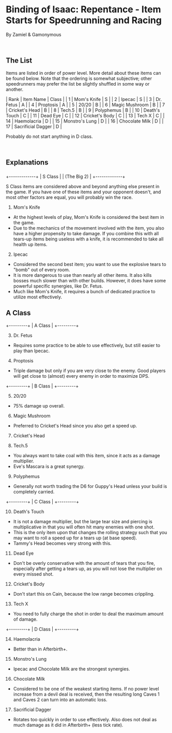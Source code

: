 # Binding of Isaac: Repentance - Item Starts for Speedrunning and Racing

By Zamiel & Gamonymous

<br>

## The List

Items are listed in order of power level. More detail about these items can be found below. Note that the ordering is somewhat subjective; other speedrunners may prefer the list be slightly shuffled in some way or another.

| Rank | Item Name          | Class |
| 1    | Mom's Knife        | S     |
| 2    | Ipecac             | S     |
| 3    | Dr. Fetus          | A     |
| 4    | Proptosis          | A     |
| 5    | 20/20              | B     |
| 6    | Magic Mushroom     | B     |
| 7    | Cricket's Head     | B     |
| 8    | Tech.5             | B     |
| 9    | Polyphemus         | B     |
| 10   | Death's Touch      | C     |
| 11   | Dead Eye           | C     |
| 12   | Cricket's Body     | C     |
| 13   | Tech X             | C     | 
| 14   | Haemolacria        | D     |
| 15   | Monstro's Lung     | D     |
| 16   | Chocolate Milk     | D     |
| 17   | Sacrificial Dagger | D     |

Probably do not start anything in D class.

<br>

## Explanations

### 

+-------------+
|   S Class   |
| (The Big 2) |
+-------------+

S Class items are considered above and beyond anything else present in the game. If you have one of these items and your opponent doesn't, and most other factors are equal, you will probably win the race.

1) Mom's Knife
- At the highest levels of play, Mom's Knife is considered the best item in the game.
- Due to the mechanics of the movement involved with the item, you also have a higher propensity to take damage. If you combine this with all tears-up items being useless with a knife, it is recommended to take all health up items.

2) Ipecac
- Considered the second best item; you want to use the explosive tears to "bomb" out of every room.
- It is more dangerous to use than nearly all other items. It also kills bosses much slower than with other builds. However, it does have some powerful specific synergies, like Dr. Fetus.
- Much like Mom's Knife, it requires a bunch of dedicated practice to utilize most effectively.

## A Class


+---------+
| A Class |
+---------+

3) Dr. Fetus
- Requires some practice to be able to use effectively, but still easier to play than Ipecac.

4) Proptosis
- Triple damage but only if you are very close to the enemy. Good players will get close to (almost) every enemy in order to maximize DPS.

+---------+
| B Class |
+---------+

5) 20/20
- 75% damage up overall.

6) Magic Mushroom
- Preferred to Cricket's Head since you also get a speed up.

7) Cricket's Head

8) Tech.5
- You always want to take coal with this item, since it acts as a damage multiplier.
- Eve's Mascara is a great synergy.

9) Polyphemus
- Generally not worth trading the D6 for Guppy's Head unless your build is completely carried.



+---------+
| C Class |
+---------+

10) Death's Touch
- It is not a damage multiplier, but the large tear size and piercing is multiplicative in that you will often hit many enemies with one shot.
- This is the only item upon that changes the rolling strategy such that you may want to roll a speed up for a tears up (at base speed).
- Tammy's Head becomes very strong with this.

11) Dead Eye
- Don't be overly conservative with the amount of tears that you fire, especially after getting a tears up, as you will not lose the multiplier on every missed shot.

12) Cricket's Body
- Don't start this on Cain, because the low range becomes crippling.

13) Tech X
- You need to fully charge the shot in order to deal the maximum amount of damage.



+---------+
| D Class |
+---------+

14) Haemolacria
- Better than in Afterbirth+.

15) Monstro's Lung
- Ipecac and Chocolate Milk are the strongest synergies.

16) Chocolate Milk
- Considered to be one of the weakest starting items. If no power level increase from a devil deal is received, then the resulting long Caves 1 and Caves 2 can turn into an automatic loss.

17) Sacrificial Dagger
- Rotates too quickly in order to use effectively. Also does not deal as much damage as it did in Afterbirth+ (less tick rate).
